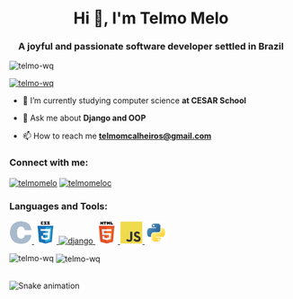 <h1 align="center">Hi 👋, I'm Telmo Melo</h1>
<h3 align="center">A joyful and passionate software developer settled in Brazil</h3>

<p align="left"> <img src="https://komarev.com/ghpvc/?username=telmo-wq&label=Profile%20views&color=0e75b6&style=flat" alt="telmo-wq" /> </p>

<p align="left"> <a href="https://github.com/ryo-ma/github-profile-trophy"><img src="https://github-profile-trophy.vercel.app/?username=telmo-wq" alt="telmo-wq" /></a> </p>

- 🔭 I’m currently studying computer science **at CESAR School**

- 💬 Ask me about **Django and OOP**

- 📫 How to reach me **telmomcalheiros@gmail.com**

<h3 align="left">Connect with me:</h3>
<p align="left">
<a href="https://linkedin.com/in/telmomelo" target="blank"><img align="center" src="https://raw.githubusercontent.com/rahuldkjain/github-profile-readme-generator/master/src/images/icons/Social/linked-in-alt.svg" alt="telmomelo" height="30" width="40" /></a>
<a href="https://instagram.com/telmomeloc" target="blank"><img align="center" src="https://raw.githubusercontent.com/rahuldkjain/github-profile-readme-generator/master/src/images/icons/Social/instagram.svg" alt="telmomeloc" height="30" width="40" /></a>
</p>

<h3 align="left">Languages and Tools:</h3>
<p align="left"> <a href="https://www.cprogramming.com/" target="_blank" rel="noreferrer"> <img src="https://raw.githubusercontent.com/devicons/devicon/master/icons/c/c-original.svg" alt="c" width="40" height="40"/> </a> <a href="https://www.w3schools.com/css/" target="_blank" rel="noreferrer"> <img src="https://raw.githubusercontent.com/devicons/devicon/master/icons/css3/css3-original-wordmark.svg" alt="css3" width="40" height="40"/> </a> <a href="https://www.djangoproject.com/" target="_blank" rel="noreferrer"> <img src="https://cdn.worldvectorlogo.com/logos/django.svg" alt="django" width="40" height="40"/> </a> <a href="https://www.w3.org/html/" target="_blank" rel="noreferrer"> <img src="https://raw.githubusercontent.com/devicons/devicon/master/icons/html5/html5-original-wordmark.svg" alt="html5" width="40" height="40"/> </a> <a href="https://developer.mozilla.org/en-US/docs/Web/JavaScript" target="_blank" rel="noreferrer"> <img src="https://raw.githubusercontent.com/devicons/devicon/master/icons/javascript/javascript-original.svg" alt="javascript" width="40" height="40"/> </a> <a href="https://www.python.org" target="_blank" rel="noreferrer"> <img src="https://raw.githubusercontent.com/devicons/devicon/master/icons/python/python-original.svg" alt="python" width="40" height="40"/> </a> </p>

<p><img align="left" src="https://github-readme-stats.vercel.app/api/top-langs?username=telmo-wq&show_icons=true&locale=en&layout=compact" alt="telmo-wq" /></p>

<p>&nbsp;<img align="center" src="https://github-readme-stats.vercel.app/api?username=telmo-wq&show_icons=true&locale=en" alt="telmo-wq" /></p>

<br clear="both">

<img src="https://raw.githubusercontent.com/telmo-wq/telmo-wq/output/snake.svg" alt="Snake animation" />

